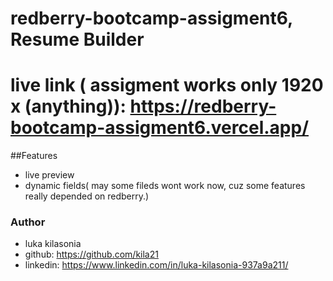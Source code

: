 # redberry-bootcamp-assigment6, Resume Builder
# live link ( assigment works only 1920 x (anything)):  https://redberry-bootcamp-assigment6.vercel.app/

##Features
- live preview
- dynamic fields( may some fileds wont work now, cuz some features really depended on redberry.)


### Author

- luka kilasonia
- github: https://github.com/kila21
- linkedin: https://www.linkedin.com/in/luka-kilasonia-937a9a211/


